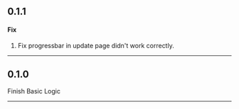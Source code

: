 ## 0.1.1

#### Fix
1. Fix progressbar in update page didn't work correctly.

---

## 0.1.0

Finish Basic Logic

---